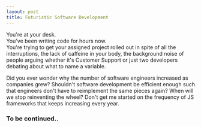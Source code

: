 ```yaml
---
layout: post
title: Futuristic Software Development
---
```

You're at your desk.  
You've been writing code for hours now.  
You're trying to get your assigned project rolled out in spite of all the interruptions,
the lack of caffeine in your body, the background noise of people arguing whether it's Customer Support or just two developers debating about what to name a variable.  

Did you ever wonder why the number of software engineers increased as companies grew?
Shouldn't software development be efficient enough such that engineers don't have to reimplement the same pieces again?
When will we stop reinventing the wheel?
Don't get me started on the frequency of JS frameworks that keeps increasing every year.

### To be continued..
